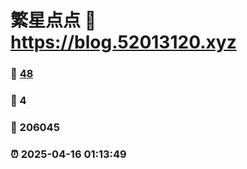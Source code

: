 # 繁星点点 :link: https://blog.52013120.xyz 
### :page_facing_up: [48](https://blog.52013120.xyz/tag.html) 
### :speech_balloon: 4 
### :hibiscus: 206045 
### :alarm_clock: 2025-04-16 01:13:49 
